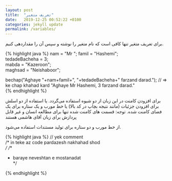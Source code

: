 ```yaml
---
layout: post
title:  "تعریف متغیر"
date:   2019-12-25 00:52:22 +0100
categories: jekyll update
permalink: /variables/
---
```

برای تعریف متغیر تنها کافی است که نام متغیر را نوشته و سپس آن را مقداردهی کنیم.      


{% highlight java %}
nam = "Mr ";
famil = "Hashemi";  
tedadeBacheha = 3;  
mabda = "Kazeroon";  
maghsad = "Neishaboor";
  
bechap("Aghaye "+nam+famil+", "+tedadeBacheha+" farzand darad.");
// => ke chap khahad kard "Aghaye Mr Hashemi, 3 farzand darad."  
{% endhighlight %} 

برای افزودن کامنت در این زبان از دو شیوه استفاده می‌گردد.  یا استفاده از دو اسلش برای افزودن جزئیات (مانند نتیجه بچاپ در کد بالا) یا خط مورب و یک ستاره برای یک فضای کامنت شده.  توجه: قسمت های کامنت شده تنها برای مطالعه انسان و غیر قابل پردازش برای زبان آقای هاشمی هستند  

از خط مورب و دو ستاره برای تولید مستندات استفاده می‌شود.  

{% highlight java %}
// yek comment   
/*
in teke az code pardazesh nakhahad shod   
*/
/**  
 * baraye neveshtan e mostanadat  
 */

{% endhighlight %}
